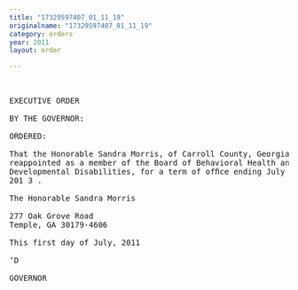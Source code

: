 ```yaml
---
title: "17329597407_01_11_19"
originalname: "17329597407_01_11_19"
category: orders
year: 2011
layout: order

---
```

<pre>
 

EXECUTIVE ORDER

BY THE GOVERNOR:

ORDERED:

That the Honorable Sandra Morris, of Carroll County, Georgia, is
reappointed as a member of the Board of Behavioral Health and
Developmental Disabilities, for a term of ofﬁce ending July 1,
201 3 .

The Honorable Sandra Morris

277 Oak Grove Road
Temple, GA 30179-4606

This first day of July, 2011

‘D

GOVERNOR

</pre>
